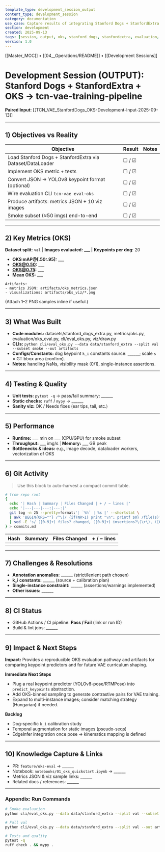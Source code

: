 ```yaml
---
template_type: development_session_output
content_type: development_session
category: documentation
use_case: Capture results of integrating Stanford Dogs + StanfordExtra and OKS into tcn-vae-training-pipeline
section: development
created: 2025-09-13
tags: [session, output, oks, stanford_dogs, stanfordextra, evaluation, pipeline]
version: 1.0
---
```


[[Master_MOC]] • [[04__Operations/README]] • [[Development Sessions]]

# Development Session (OUTPUT): Stanford Dogs + StanfordExtra + OKS → tcn-vae-training-pipeline

**Paired Input:** [[TCN_VAE_StanfordDogs_OKS-Development-Input-2025-09-13]]

---

## 1) Objectives vs Reality

| Objective | Result | Notes |
|---|---|---|
| Load Stanford Dogs + StanfordExtra via Dataset/DataLoader | ☐ / ☑ |  |
| Implement OKS metric + tests | ☐ / ☑ |  |
| Convert JSON → YOLOv8 keypoint format (optional) | ☐ / ☑ |  |
| Wire evaluation CLI `tcn-vae eval-oks` | ☐ / ☑ |  |
| Produce artifacts: metrics JSON + 10 viz images | ☐ / ☑ |  |
| Smoke subset (≈50 imgs) end-to-end | ☐ / ☑ |  |

---

## 2) Key Metrics (OKS)

**Dataset split:** `val` | **Images evaluated:** ___ | **Keypoints per dog:** 20

- **OKS mAP@[.50:.95]:** ___
- **OKS@0.50:** ___
- **OKS@0.75:** ___
- **Mean OKS:** ___

```
Artifacts:
- metrics JSON: artifacts/oks_metrics.json
- visualizations: artifacts/oks_viz/*.png
```
(Attach 1–2 PNG samples inline if useful.)

---

## 3) What Was Built

- **Code modules:** datasets/stanford_dogs_extra.py, metrics/oks.py, evaluation/oks_eval.py, cli/eval_oks.py, viz/draw.py
- **CLIs:** `python cli/eval_oks.py --data data/stanford_extra --split val --subset smoke --out artifacts`
- **Configs/Constants:** dog keypoint `k_i` constants source: ______; scale `s` = GT bbox area (confirm).
- **Notes:** handling NaNs, visibility mask (0/1), single-instance assertions.

---

## 4) Testing & Quality

- **Unit tests:** `pytest -q` → pass/fail summary: ______
- **Static checks:** `ruff` / `mypy` → ______
- **Sanity viz:** OK / Needs fixes (ear tips, tail, etc.)

---

## 5) Performance

- **Runtime:** ___ min on ___ (CPU/GPU) for smoke subset
- **Throughput:** ___ img/s | **Memory:** ___ GB peak
- **Bottlenecks & ideas:** e.g., image decode, dataloader workers, vectorization of OKS

---

## 6) Git Activity

> Use this block to auto-harvest a compact commit table.

```bash
# from repo root
{
  echo '| Hash | Summary | Files Changed | + / − lines |'
  echo '|---|---|---:|---:|'
  git log -n 25 --pretty=format:'| `%h` | %s |' --shortstat \
  | awk 'BEGIN{ORS=""} /^\|/ {if(NR>1) print "\n"; printf $0} /file(s)? changed/ {print " "$0}' \
  | sed -E 's/ ([0-9]+) files? changed, ([0-9]+) insertions?\(\+\), ([0-9]+) deletions?\(\-\)/ | \1 | + \2 \/ \- \3 |/'
} > commits.md
```

| Hash | Summary | Files Changed | + / − lines |
|---|---|---:|---:|
|  |  |  |  |

---

## 7) Challenges & Resolutions

- **Annotation anomalies:** ______ (strict/lenient path chosen)
- **k_i constants:** ______ (source + calibration plan)
- **Single-instance constraint:** ______ (assertions/warnings implemented)
- **Other issues:** ______

---

## 8) CI Status

- GitHub Actions / CI pipeline: **Pass / Fail** (link or run ID)  
- Build & lint jobs: ______

---

## 9) Impact & Next Steps

**Impact:** Provides a reproducible OKS evaluation pathway and artifacts for comparing keypoint predictors and for future VAE curriculum shaping.

**Immediate Next Steps**
- Plug a real keypoint predictor (YOLOv8-pose/RTMPose) into `predict_keypoints` abstraction.
- Add OKS-binned sampling to generate contrastive pairs for VAE training.
- Expand to multi-instance images; consider matching strategy (Hungarian) if needed.

**Backlog**
- Dog-specific `k_i` calibration study
- Temporal augmentation for static images (pseudo-seqs)
- EdgeInfer integration once pose → kinematics mapping is defined

---

## 10) Knowledge Capture & Links

- PR: `feature/oks-eval` → ______
- Notebook: `notebooks/01_oks_quickstart.ipynb` → ______
- Metrics JSON & viz sample links: ______
- Related docs / references: ______

---

### Appendix: Run Commands

```bash
# Smoke evaluation
python cli/eval_oks.py --data data/stanford_extra --split val --subset smoke --out artifacts

# Full val
python cli/eval_oks.py --data data/stanford_extra --split val --out artifacts

# Tests and quality
pytest -q
ruff check . && mypy .
```

